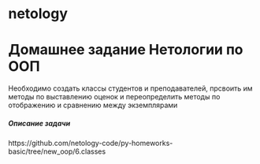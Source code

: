 # netology
<h1> Домашнее задание Нетологии по ООП </h1>
<p>Необходимо создать классы студентов и преподавателей, прсвоить им методы по выставлению оценок и переопределить методы по отображению и сравнению между экземплярами</p>
<h5>Описание задачи</h5>
https://github.com/netology-code/py-homeworks-basic/tree/new_oop/6.classes
